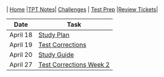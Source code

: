 | [Home](..) |[TPT Notes](../not)| [Challenges](../cha) | [Test Prep](.) |[Review Tickets](../rev)|


| Date | Task |
| --- | --------------- |
| April 18 | [Study Plan](plan) |
| April 19 | [Test Corrections](corrections/week1) |
| April 20 | [Study Guide](guide) |
| April 27 | [Test Corrections Week 2](corrections/week2)